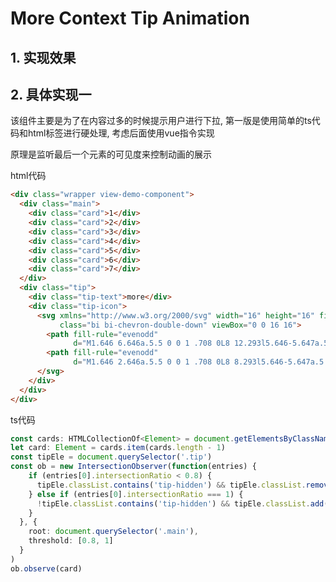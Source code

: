 # More Context Tip Animation

## 1. 实现效果
<MoreContextTipAnimation />

## 2. 具体实现一
该组件主要是为了在内容过多的时候提示用户进行下拉, 第一版是使用简单的ts代码和html标签进行硬处理, 考虑后面使用vue指令实现

原理是监听最后一个元素的可见度来控制动画的展示

html代码
```html
<div class="wrapper view-demo-component">
  <div class="main">
    <div class="card">1</div>
    <div class="card">2</div>
    <div class="card">3</div>
    <div class="card">4</div>
    <div class="card">5</div>
    <div class="card">6</div>
    <div class="card">7</div>
  </div>
  <div class="tip">
    <div class="tip-text">more</div>
    <div class="tip-icon">
      <svg xmlns="http://www.w3.org/2000/svg" width="16" height="16" fill="currentColor"
           class="bi bi-chevron-double-down" viewBox="0 0 16 16">
        <path fill-rule="evenodd"
              d="M1.646 6.646a.5.5 0 0 1 .708 0L8 12.293l5.646-5.647a.5.5 0 0 1 .708.708l-6 6a.5.5 0 0 1-.708 0l-6-6a.5.5 0 0 1 0-.708z"/>
        <path fill-rule="evenodd"
              d="M1.646 2.646a.5.5 0 0 1 .708 0L8 8.293l5.646-5.647a.5.5 0 0 1 .708.708l-6 6a.5.5 0 0 1-.708 0l-6-6a.5.5 0 0 1 0-.708z"/>
      </svg>
    </div>
  </div>
</div>
```
ts代码
```typescript
const cards: HTMLCollectionOf<Element> = document.getElementsByClassName('card')
let card: Element = cards.item(cards.length - 1)
const tipEle = document.querySelector('.tip')
const ob = new IntersectionObserver(function(entries) {
    if (entries[0].intersectionRatio < 0.8) {
      tipEle.classList.contains('tip-hidden') && tipEle.classList.remove('tip-hidden')
    } else if (entries[0].intersectionRatio === 1) {
      !tipEle.classList.contains('tip-hidden') && tipEle.classList.add('tip-hidden')
    }
  }, {
    root: document.querySelector('.main'),
    threshold: [0.8, 1]
  }
)
ob.observe(card)
```

<script setup>
import MoreContextTipAnimation from './viewComponent/MoreContextTipAnimation.vue'
</script>